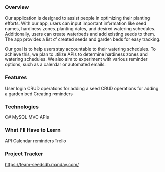 ### Overview
Our application is designed to assist people in optimizing their planting efforts. With our app, users can input important information like seed names, hardiness zones, planting dates, and desired watering schedules. Additionally, users can create waterbeds and add existing seeds to them. The app provides a list of created seeds and garden beds for easy tracking.

Our goal is to help users stay accountable to their watering schedules. To achieve this, we plan to utilize APIs to determine hardiness zones and watering schedules. We also aim to experiment with various reminder options, such as a calendar or automated emails.

### Features
User login
CRUD operations for adding a seed
CRUD operations for adding a garden bed
Creating reminders

### Technologies
C#
MySQL
MVC
APIs

### What I'll Have to Learn
API
Calendar reminders
Trello

### Project Tracker
https://team-seedsdb.monday.com/
